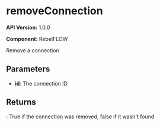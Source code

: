 # removeConnection

**API Version:** 1.0.0

**Component:** RebelFLOW

Remove a connection

## Parameters

- **id**: The connection ID

## Returns

: True if the connection was removed, false if it wasn't found

